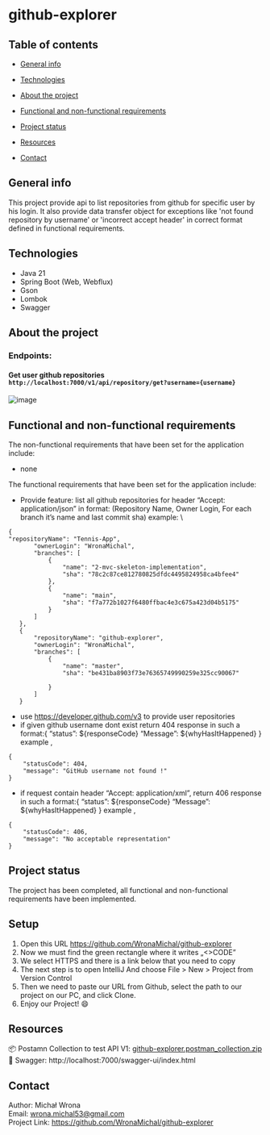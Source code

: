 # github-explorer

## Table of contents
- [General info](#general-info)
- [Technologies](#technologies)
- [About the project](#about-the-project)
  
- [Functional and non-functional requirements](#functional-and-non-functional-requirements)
- [Project status](#project-status)
- [Resources](#resources)
- [Contact](#contact)

## General info

This project provide api to list repositories from github for specific user by his login. It also provide data transfer object for exceptions like 'not found repository by username' or 'incorrect accept header' in correct format defined in functional requirements.

## Technologies
* Java 21
* Spring Boot (Web, Webflux)
* Gson
* Lombok
* Swagger

## About the project
### Endpoints:

#### Get user github repositories `http://localhost:7000/v1/api/repository/get?username={username}`

![image](https://github.com/WronaMichal/Assets/blob/main/Postman.png)

## Functional and non-functional requirements

The non-functional requirements that have been set for the application include:
- none

The functional requirements that have been set for the application include:
- Provide feature: list all github repositories for header “Accept: application/json” in format: (Repository Name, Owner Login, For each branch it’s name and last commit sha)
example: \
 ```
{
"repositoryName": "Tennis-App",
        "ownerLogin": "WronaMichal",
        "branches": [
            {
                "name": "2-mvc-skeleton-implementation",
                "sha": "78c2c87ce812780825dfdc4495824958ca4bfee4"
            },
            {
                "name": "main",
                "sha": "f7a772b1027f6480ffbac4e3c675a423d04b5175"
            }
        ]
    },
    {
        "repositoryName": "github-explorer",
        "ownerLogin": "WronaMichal",
        "branches": [
            {
                "name": "master",
                "sha": "be431ba8903f73e76365749990259e325cc90067"
       
            }
        ]
    }
```
- use https://developer.github.com/v3 to provide user repositories
- if given github username dont exist return 404 response in such a format:{ “status”: ${responseCode} “Message”: ${whyHasItHappened} }
example ,
```
{
    "statusCode": 404,
    "message": "GitHub username not found !"
}
```
- if request contain header “Accept: application/xml”, return 406 response in such a format:{ “status”: ${responseCode} “Message”: ${whyHasItHappened} }
example ,
```
{
    "statusCode": 406,
    "message": "No acceptable representation"
}
```


## Project status

The project has been completed, all functional and non-functional requirements have been implemented.

## Setup

1. Open this URL https://github.com/WronaMichal/github-explorer
2. Now we must find the green rectangle where it writes „<>CODE”
3. We select HTTPS and there is a link below that you need to copy
4. The next step is to open IntelliJ And choose File > New > Project from Version Control
5. Then we need to paste our URL from Github, select the path to our project on our PC, and click Clone.
6. Enjoy our Project! 😄

## Resources

📦 Postamn Collection to test API V1:  [github-explorer.postman_collection.zip](https://github.com/WronaMichal/Assets/blob/4097553ca490a15379821ce9fe9b0f0e8a42e12b/github-explorer.postman_collection.zip) \
🧪 Swagger: http://localhost:7000/swagger-ui/index.html 

## Contact

Author: Michał Wrona \
Email: wrona.michal53@gmail.com \
Project Link: https://github.com/WronaMichal/github-explorer
